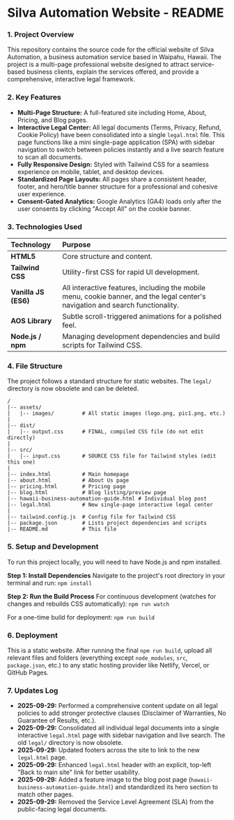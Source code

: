 # Silva Automation Website - README

### 1\. Project Overview

This repository contains the source code for the official website of Silva Automation, a business automation service based in Waipahu, Hawaii. The project is a multi-page professional website designed to attract service-based business clients, explain the services offered, and provide a comprehensive, interactive legal framework.

### 2\. Key Features

  * **Multi-Page Structure:** A full-featured site including Home, About, Pricing, and Blog pages.
  * **Interactive Legal Center:** All legal documents (Terms, Privacy, Refund, Cookie Policy) have been consolidated into a single `legal.html` file. This page functions like a mini single-page application (SPA) with sidebar navigation to switch between policies instantly and a live search feature to scan all documents.
  * **Fully Responsive Design:** Styled with Tailwind CSS for a seamless experience on mobile, tablet, and desktop devices.
  * **Standardized Page Layouts:** All pages share a consistent header, footer, and hero/title banner structure for a professional and cohesive user experience.
  * **Consent-Gated Analytics:** Google Analytics (GA4) loads only after the user consents by clicking "Accept All" on the cookie banner.

### 3\. Technologies Used

| Technology | Purpose |
| :--- | :--- |
| **HTML5** | Core structure and content. |
| **Tailwind CSS** | Utility-first CSS for rapid UI development. |
| **Vanilla JS (ES6)** | All interactive features, including the mobile menu, cookie banner, and the legal center's navigation and search functionality. |
| **AOS Library** | Subtle scroll-triggered animations for a polished feel. |
| **Node.js / npm** | Managing development dependencies and build scripts for Tailwind CSS. |

### 4\. File Structure

The project follows a standard structure for static websites. The `legal/` directory is now obsolete and can be deleted.

```
/
|-- assets/
|   |-- images/         # All static images (logo.png, pic1.png, etc.)
|
|-- dist/
|   |-- output.css      # FINAL, compiled CSS file (do not edit directly)
|
|-- src/
|   |-- input.css       # SOURCE CSS file for Tailwind styles (edit this one)
|
|-- index.html          # Main homepage
|-- about.html          # About Us page
|-- pricing.html        # Pricing page
|-- blog.html           # Blog listing/preview page
|-- hawaii-business-automation-guide.html # Individual blog post
|-- legal.html          # New single-page interactive legal center
|
|-- tailwind.config.js  # Config file for Tailwind CSS
|-- package.json        # Lists project dependencies and scripts
|-- README.md           # This file
```

### 5\. Setup and Development

To run this project locally, you will need to have Node.js and npm installed.

**Step 1: Install Dependencies**
Navigate to the project's root directory in your terminal and run:
`npm install`

**Step 2: Run the Build Process**
For continuous development (watches for changes and rebuilds CSS automatically):
`npm run watch`

For a one-time build for deployment:
`npm run build`

### 6\. Deployment

This is a static website. After running the final `npm run build`, upload all relevant files and folders (everything except `node_modules`, `src`, `package.json`, etc.) to any static hosting provider like Netlify, Vercel, or GitHub Pages.

### 7\. Updates Log

  * **2025-09-29:** Performed a comprehensive content update on all legal policies to add stronger protective clauses (Disclaimer of Warranties, No Guarantee of Results, etc.).
  * **2025-09-29:** Consolidated all individual legal documents into a single interactive `legal.html` page with sidebar navigation and live search. The old `legal/` directory is now obsolete.
  * **2025-09-29:** Updated footers across the site to link to the new `legal.html` page.
  * **2025-09-29:** Enhanced `legal.html` header with an explicit, top-left "Back to main site" link for better usability.
  * **2025-09-29:** Added a feature image to the blog post page (`hawaii-business-automation-guide.html`) and standardized its hero section to match other pages.
  * **2025-09-29:** Removed the Service Level Agreement (SLA) from the public-facing legal documents.
